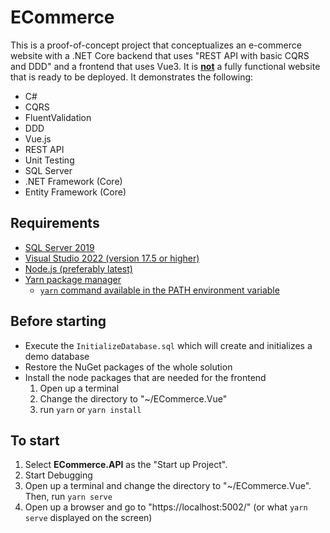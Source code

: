 
# ECommerce

This is a proof-of-concept project that conceptualizes an e-commerce website with a .NET Core backend that uses "REST API with basic CQRS and DDD" and a frontend that uses Vue3. It is <ins>**not**</ins> a fully functional website that is ready to be deployed. It demonstrates the following:

- C#
- CQRS
- FluentValidation
- DDD
- Vue.js
- REST API
- Unit Testing
- SQL Server
- .NET Framework (Core)
- Entity Framework (Core)

## Requirements

- [SQL Server 2019](https://www.microsoft.com/en-us/sql-server/sql-server-2019)
- [Visual Studio 2022 (version 17.5 or higher)](https://visualstudio.microsoft.com/downloads/)
- [Node.js (preferably latest)](https://nodejs.org/en)
- [Yarn package manager](https://classic.yarnpkg.com/lang/en/docs/install)
  - [`yarn` command available in the PATH environment variable](https://stackoverflow.com/questions/70385413/git-bash-bash-yarn-command-not-found)

## Before starting

- Execute the `InitializeDatabase.sql` which will create and initializes a demo database
- Restore the NuGet packages of the whole solution
- Install the node packages that are needed for the frontend
    1. Open up a terminal
    2. Change the directory to "~/ECommerce.Vue"
    3. run `yarn` or `yarn install`

## To start

1. Select **ECommerce.API** as the "Start up Project".
2. Start Debugging
3. Open up a terminal and change the directory to "~/ECommerce.Vue". Then, run `yarn serve`
4. Open up a browser and go to "https://localhost:5002/" (or what `yarn serve` displayed on the screen)
